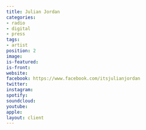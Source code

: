 ```yaml
---
title: Julian Jordan
categories:
- radio
- digital
- press
tags:
- artist
position: 2
image: 
is-featured: 
is-front: 
website: 
facebook: https://www.facebook.com/itsjulianjordan
twitter: 
instagram: 
spotify: 
soundcloud: 
youtube: 
apple: 
layout: client
---
```


